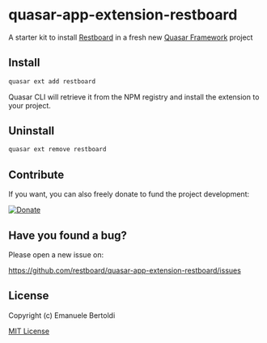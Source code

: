 # quasar-app-extension-restboard

A starter kit to install [Restboard](restboard.github.io) in a fresh new [Quasar Framework](https://donate.quasar.dev) project

## Install

```bash
quasar ext add restboard
```

Quasar CLI will retrieve it from the NPM registry and install the extension to your project.

## Uninstall

```bash
quasar ext remove restboard
```

## Contribute

If you want, you can also freely donate to fund the project development:

[![Donate](https://www.paypalobjects.com/en_US/i/btn/btn_donate_SM.gif)](https://paypal.me/EBertoldi)

## Have you found a bug?

Please open a new issue on:

<https://github.com/restboard/quasar-app-extension-restboard/issues>

## License

Copyright (c) Emanuele Bertoldi

[MIT License](http://en.wikipedia.org/wiki/MIT_License)
